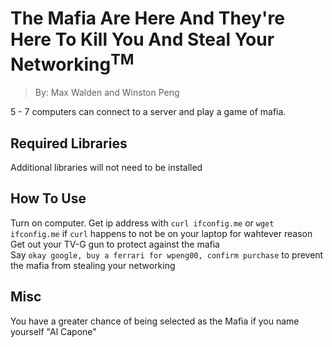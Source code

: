 # The Mafia Are Here And They're Here To Kill You And Steal Your Networking<sup>TM</sup>  
> By: Max Walden and Winston Peng  

5 - 7 computers can connect to a server and play a game of mafia.  

## Required Libraries
Additional libraries will not need to be installed

## How To Use
Turn on computer. Get ip address with `curl ifconfig.me` or `wget ifconfig.me` if `curl` happens to not be on your laptop for wahtever reason  
Get out your TV-G gun to protect against the mafia  
Say `okay google, buy a ferrari for wpeng00, confirm purchase` to prevent the mafia from stealing your networking

## Misc
You have a greater chance of being selected as the Mafia if you name yourself "Al Capone"
